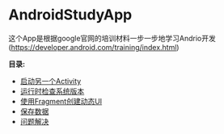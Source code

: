 # AndroidStudyApp
这个App是根据google官网的培训材料一步一步地学习Andrio开发(https://developer.android.com/training/index.html)

**目录:**

* [启动另一个Activity](./doc/StartAnotherActivity.md#startAnotherActivity)
* [运行时检查系统版本](./doc/SystemVersionCheck.md#checkSystemVerionInruntime)
* [使用Fragment创建动态UI](./doc/CreateDynamicUI.md#createDynamicUI)
* [保存数据](./doc/SavingData.md#savingData) 
* [问题解决](./doc/ProblemResolve.md#problemResolve)
  

